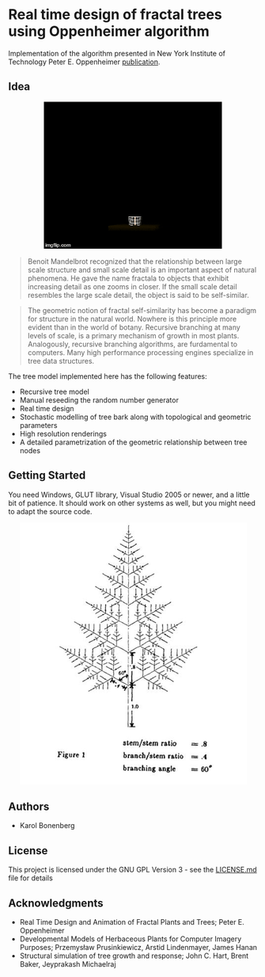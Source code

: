 # Real time design of fractal trees using Oppenheimer algorithm

Implementation of the algorithm presented in New York Institute of Technology Peter E. Oppenheimer [publication](https://dl.acm.org/citation.cfm?id=15892 "Real Time Design and Animation of Fractal Plants and Trees").

## Idea

<p align="center">
  <img src="tree.gif" alt="Fractal Tree" />
</p>


> Benoit Mandelbrot recognized that the relationship between large scale structure and small scale detail is an important aspect of natural phenomena. He gave the name fractala to objects that exhibit increasing detail as one zooms in closer. If the small scale detail resembles the large scale detail, the object is said to be self-similar.

> The geometric notion of fractal self-similarity has become a paradigm for structure in the natural world. Nowhere is this principle more evident than in the world of botany. Recursive branching at many levels of scale, is a primary mechanism of growth in most plants. Analogously, recursive branching algorithms, are furdamental to computers. Many high performance processing engines specialize in tree data structures.

The tree model implemented here has the following features:
* Recursive tree model
* Manual reseeding the random number generator
* Real time design
* Stochastic modelling of tree bark along with topological and geometric parameters
* High resolution renderings
* A detailed parametrization of the geometric relationship between tree nodes



## Getting Started

You need Windows, GLUT library, Visual Studio 2005 or newer, and a little bit of patience. It should work on other systems as well, but you might need to adapt the source code.

<p align="center">
  <img src="tree3.jpg" alt="Fractal Tree" />
</p>



## Authors

* Karol Bonenberg



## License

This project is licensed under the GNU GPL Version 3 - see the [LICENSE.md](LICENSE.md) file for details


## Acknowledgments

* Real Time Design and Animation of Fractal Plants and Trees; Peter E. Oppenheimer
* Developmental Models of Herbaceous Plants for Computer Imagery Purposes; Przemysław Prusinkiewicz, Arstid Lindenmayer, James Hanan
* Structural simulation of tree growth and response; John C. Hart, Brent Baker, Jeyprakash Michaelraj
